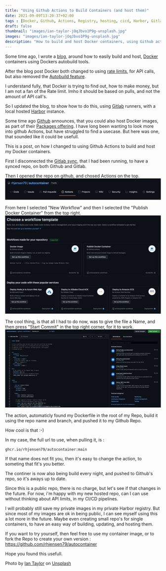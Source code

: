 ```yaml
---
title: "Using Github Actions to Build Containers (and host them)"
date: 2021-09-09T13:20:37+02:00
tags : [Docker, Github, Actions, Registry, hosting, cicd, Harbor, Gitlab]
draft: false
thumbnail: "images/ian-taylor-jOqJbvo1P9g-unsplash.jpg"
images: "images/ian-taylor-jOqJbvo1P9g-unsplash.jpg"
description: "How to build and host Docker containers, using Github actions"
---
```

Some time ago, I wrote a [blog](https://www.robert-jensen.dk/posts/2021-easy-updating-cdicd-tools/), around how to easily build and host, [Docker](https://www.docker.com) containers using Dockers autobuild tools.

After the blog post Docker both changed to using [rate limits](https://www.docker.com/increase-rate-limits), for API calls, but also removed the [Autobuild feature](https://www.docker.com/blog/changes-to-docker-hub-autobuilds/).

I understand fully, that Docker is trying to find out, how to make money, but I am not a fan of the Rate limit. Imho it should be based on pulls, and not the amount of API call's.

So I updated the blog, to show how to do this, using [Gitlab](https://gitlab.com) runners, with a local hosted [Harbor](https://goharbor.io) instance. 

Some time ago [Github](https://github.com) announces, that you could also host Docker images, as part of their [Packages offering](https://github.com/features/packages).
I have long been wanting to look more into github Actions, but have struggled to find a usecase. But here was one, that sounded like it could be usefull.

This is a post, on how I changed to using Github Actions to build and host my Docker containers.

First I disconnected the [Gitlab sync](https://docs.gitlab.com/ee/user/project/repository/repository_mirroring.html), that I had been running, to have a synced repo, on both Github and Gitlab.

Then I opened the repo on github, and chosed Actions on the top.
![Actions menu](images/actions_menu.png)

From here I selected "New Workflow" and then I selected the "Publish Docker Container" from the top right.
![Publish Docker Container](images/workflow_templates.png)

The cool thing, is that all I had to do now, was to give the file a Name, and then press "Start Commit" in the top right corner, for it to work.
![Action Code](images/action_code.png)

The action, automaticly found my Dockerfile in the root of my Repo, build it using the repo name and branch, and pushed it to my Github Repo. 

How cool is that :-) 

In my case, the full url to use, when pulling it, is :
```
ghcr.io/rhjensen79/autocontainer:main
```
If that name does not fit you, then it's easy to change the action, to someting that fit's you better. 

The continer is now also being build every night, and pushed to Github's repo, so it's aways up to date.

Since this is a public repo, there is no charge, but let's see if that changes in the future.
For now, i'm happy with my new hosted repo, can I can use without thinking about API limits, in my CI/CD pipelines.

I will probably still save my private images in my private Harbor registry. But since most of my images are ok in being public, I can see myself using this a lot more in the future. Maybe even creating small repo's for single containers, to have an easy way of building, updating, and hosting them.

If you want to try yourself, then feel free to use my container image, or to fork the Repo to create your own version : https://github.com/rhjensen79/autocontainer 

Hope you found this usefull. 

Photo by <a href="https://unsplash.com/@carrier_lost?utm_source=unsplash&utm_medium=referral&utm_content=creditCopyText">Ian Taylor</a> on <a href="https://unsplash.com/s/photos/containers?utm_source=unsplash&utm_medium=referral&utm_content=creditCopyText">Unsplash</a>
  
